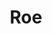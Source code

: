 ---
templateKey: blog-post
featuredpost: false
featuredimage: /assets/Roe.png
title: Roe
description: Animal Products
testfield: 1624
---